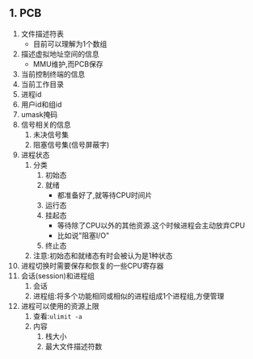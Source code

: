 ## 1. PCB
1. 文件描述符表
    + 目前可以理解为1个数组
2. 描述虚拟地址空间的信息
    + MMU维护,而PCB保存
3. 当前控制终端的信息
4. 当前工作目录
5. 进程id
6. 用户id和组id
7. umask掩码
8. 信号相关的信息
    1. 未决信号集
    2. 阻塞信号集(信号屏蔽字)
9. 进程状态
    1. 分类
        1. 初始态
        2. 就绪
            + 都准备好了,就等待CPU时间片
        3. 运行态
        4. 挂起态
            + 等待除了CPU以外的其他资源.这个时候进程会主动放弃CPU
            + 比如说"阻塞I/O"
        5. 终止态
    2. 注意:初始态和就绪态有时会被认为是1种状态
10. 进程切换时需要保存和恢复的一些CPU寄存器
11. 会话(session)和进程组
    1. 会话
    2. 进程组:将多个功能相同或相似的进程组成1个进程组,方便管理
12. 进程可以使用的资源上限
    1. 查看:`ulimit -a`
    2. 内容
        1. 栈大小
        2. 最大文件描述符数
